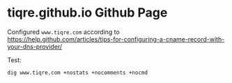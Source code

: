 # tiqre.github.io Github Page

Configured `www.tiqre.com` according to 
https://help.github.com/articles/tips-for-configuring-a-cname-record-with-your-dns-provider/

Test: 
```
dig www.tiqre.com +nostats +nocomments +nocmd
```
